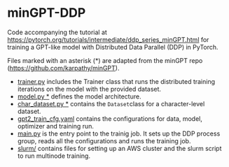 # minGPT-DDP

Code accompanying the tutorial at https://pytorch.org/tutorials/intermediate/ddp_series_minGPT.html for training a GPT-like model with Distributed Data Parallel (DDP) in PyTorch.

Files marked with an asterisk (*) are adapted from the minGPT repo (https://github.com/karpathy/minGPT).

- [trainer.py](https://github.com/pytorch/examples/blob/main/distributed/minGPT-ddp/mingpt/trainer.py) includes the Trainer class that runs the distributed training iterations on the model with the provided dataset.
- [model.py *](https://github.com/pytorch/examples/blob/main/distributed/minGPT-ddp/mingpt/model.py) defines the model architecture.
- [char_dataset.py *](https://github.com/pytorch/examples/blob/main/distributed/minGPT-ddp/mingpt/char_dataset.py) contains the `Dataset`class for a character-level dataset.
- [gpt2_train_cfg.yaml](https://github.com/pytorch/examples/blob/main/distributed/minGPT-ddp/mingpt/gpt2_train_cfg.yaml) contains the configurations for data, model, optimizer and training run.
- [main.py](https://github.com/pytorch/examples/blob/main/distributed/minGPT-ddp/mingpt/main.py) is the entry point to the trainig job. It sets up the DDP process group, reads all the configurations and runs the training job.
- [slurm/](https://github.com/pytorch/examples/blob/main/distributed/minGPT-ddp/mingpt/slurm) contains files for setting up an AWS cluster and the slurm script to run multinode training.
